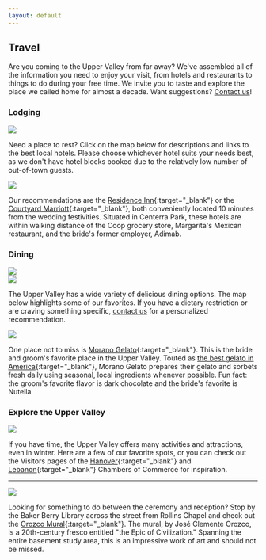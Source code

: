 ```yaml
---
layout: default
---
```


## Travel ##

Are you coming to the Upper Valley from far away? We've assembled all of the information you need to enjoy your visit, from hotels and restaurants to things to do during your free time. We invite you to taste and explore the place we called home for almost a decade. Want suggestions? [Contact us](/about/contact.html)!


### Lodging ###

<div class="photo lightboxable">
  <img src="/images/places/hanover-inn.jpg">
</div>

Need a place to rest? Click on the map below for descriptions and links to the best local hotels. Please choose whichever hotel suits your needs best, as we don't have hotel blocks booked due to the relatively low number of out-of-town guests.

<a href="https://www.google.com/maps/d/viewer?mid=zFR_mzWpa23c.kBgRWeXc27lg" class="map-link map-link-standalone" target="_blank" title="Click here for the full map">
  <img src="/images/maps/hotels-map.jpg">
</a>

Our recommendations are the [Residence Inn](http://www.marriott.com){:target="_blank"} or the [Courtyard Marriott](http://www.marriott.com){:target="_blank"}, both conveniently located 10 minutes from the wedding festivities. Situated in Centerra Park, these hotels are within walking distance of the Coop grocery store, Margarita's Mexican restaurant, and the bride's former employer, Adimab.

### Dining ###

<div class="double-photos">
  <div class="double-photo">
    <div class="photo lightboxable">
      <img src="/images/places/market-table.jpg">
    </div>
  </div>
  <div class="double-photo">
    <div class="photo lightboxable">
      <img src="/images/places/mollys.jpg">
    </div>
  </div>
</div>

The Upper Valley has a wide variety of delicious dining options. The map below highlights some of our favorites. If you have a dietary restriction or are craving something specific, [contact us](/about/contact.html) for a personalized recommendation.

<a href="https://mapsengine.google.com/maps/d/viewer?mid=zFR_mzWpa23c.kisGsnW_BqGM" class="map-link map-link-standalone" target="_blank" title="Click here for the full map">
  <img src="/images/maps/food-map.jpg">
</a>

One place not to miss is [Morano Gelato](http://www.moranogelatohanover.com){:target="_blank"}. This is the bride and groom's favorite place in the Upper Valley. Touted as [the best gelato in America](http://www.forbes.com/sites/larryolmsted/2011/07/05/the-best-gelato-in-america/){:target="_blank"}, Morano Gelato prepares their gelato and sorbets fresh daily using seasonal, local ingredients whenever possible. Fun fact: the groom's favorite flavor is dark chocolate and the bride's favorite is Nutella.

### Explore the Upper Valley ###

<a href="https://www.google.com/maps/d/viewer?mid=zFR_mzWpa23c.kE0Jle7iFuxk" class="map-link map-link-standalone" target="_blank" title="Click here for the full map">
  <img src="/images/maps/explore-map.jpg">
</a>

If you have time, the Upper Valley offers many activities and attractions, even in winter. Here are a few of our favorite spots, or you can check out the Visitors pages of the [Hanover](http://www.hanoverchamber.org/index.php?id=178&page=Hanover%20Area%20Chamber%20of%20Commerce%20-%20Visitors){:target="_blank"} and [Lebanon](http://lebanonchamber.com/visitors/){:target="_blank"} Chambers of Commerce for inspiration.

----------------------------------------------------------------------

<div class="photo photo-right lightboxable">
  <img src="/images/places/skiway.jpg">
</div>

Looking for something to do between the ceremony and reception? Stop by the Baker Berry Library across the street from Rollins Chapel and check out the [Orozco Mural](http://researchguides.dartmouth.edu/orozco){:target="_blank"}. The mural, by José Clemente Orozco, is a 20th-century fresco entitled "the Epic of Civilization." Spanning the entire basement study area, this is an impressive work of art and should not be missed.
